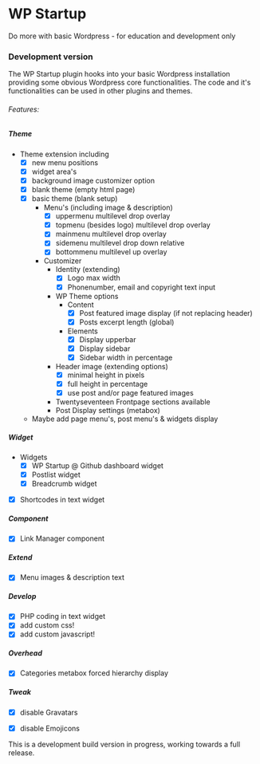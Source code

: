 # WP Startup 
Do more with basic Wordpress - for education and development only
 
### Development version

The WP Startup plugin hooks into your basic Wordpress installation providing some obvious Wordpress core functionalities.
The code and it's functionalities can be used in other plugins and themes.


###### Features: 
 

##### Theme 
-  Theme extension including  
    - [x] new menu positions
    - [x] widget area's
    - [x] background image customizer option
    - [x] blank theme (empty html page)
    - [x] basic theme (blank setup)
      - Menu's (including image & description)
        - [x] uppermenu multilevel drop overlay
        - [x] topmenu (besides logo) multilevel drop overlay
        - [x] mainmenu multilevel drop overlay
        - [x] sidemenu multilevel drop down relative
        - [x] bottommenu multilevel up overlay
      - Customizer
        - Identity (extending)
          - [x] Logo max width
          - [x] Phonenumber, email and copyright text input
        - WP Theme options
          - Content
            - [x] Post featured image display (if not replacing header)
            - [x] Posts excerpt length (global)
          - Elements
            - [x] Display upperbar
            - [x] Display sidebar
            - [x] Sidebar width in percentage
        - Header image (extending options)
          - [x] minimal height in pixels
          - [x] full height in percentage
          - [x] use post and/or page featured images 
        - Twentyseventeen Frontpage sections available
        - Post Display settings (metabox)
     
     - Maybe add page menu's, post menu's & widgets display

##### Widget
- Widgets
    - [x] WP Startup @ Github dashboard widget
    - [x] Postlist widget
    - [x] Breadcrumb widget
- [x] Shortcodes in text widget

##### Component
- [x] Link Manager component

##### Extend
- [x] Menu images & description text

##### Develop
- [x] PHP coding in text widget
- [x] add custom css!
- [x] add custom javascript!

##### Overhead
- [x] Categories metabox forced hierarchy display

##### Tweak
- [x] disable Gravatars
- [x] disable Emojicons


This is a development build version in progress, working towards a full release. 

